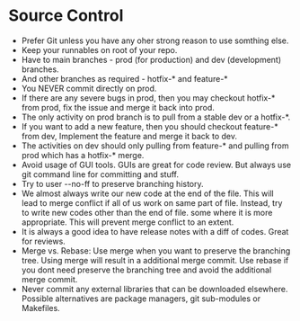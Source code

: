 # Source Control

* Prefer Git unless you have any oher strong reason to use somthing else.
* Keep your runnables on root of your repo.
* Have to main branches - prod (for production) and dev (development) branches.
* And other branches as required - hotfix-*  and feature-* 
* You NEVER commit directly on prod.
* If there are any severe bugs in prod, then you may checkout hotfix-* from prod, fix the issue and merge it back into prod.
* The only activity on prod branch is to pull from a stable dev or a hotfix-*.
* If you want to add a new feature, then you should checkout feature-* from dev, Implement the feature and merge it back to dev.
* The activities on dev should only pulling from feature-* and pulling from prod which has a hotfix-* merge.
* Avoid usage  of GUI tools. GUIs are great for code review. But always use git command line for committing and stuff.
* Try to user --no-ff to preserve branching history.
* We almost always write our new code at the end of the file. This will lead to merge conflict if all of us work on same part of file. Instead, try to write new codes other than the end of file. some where it is more appropriate. This will prevent merge conflict to an extent.
* It is always a good idea to have release notes with a diff of codes. Great for reviews.
* Merge vs. Rebase: Use merge when you want to preserve the branching tree. Using merge will result in a additional merge commit. Use rebase if you dont need preserve the branching tree and avoid the additional merge commit.
* Never commit any external libraries that can be downloaded elsewhere. Possible alternatives are package managers, git sub-modules or Makefiles. 
